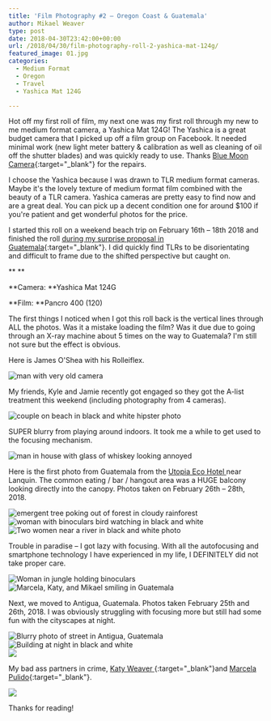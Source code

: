 ```yaml
---
title: 'Film Photography #2 – Oregon Coast & Guatemala'
author: Mikael Weaver
type: post
date: 2018-04-30T23:42:00+00:00
url: /2018/04/30/film-photography-roll-2-yashica-mat-124g/
featured_image: 01.jpg
categories:
  - Medium Format
  - Oregon
  - Travel
  - Yashica Mat 124G

---
```


Hot off my first roll of film, my next one was my first roll through my new to me medium format camera, a Yashica Mat 124G! The Yashica is a great budget camera that I picked up off a film group on Facebook. It needed minimal work (new light meter battery & calibration as well as cleaning of oil off the shutter blades) and was quickly ready to use. Thanks [Blue Moon Camera](https://www.bluemooncamera.com/){:target=\"_blank\"} for the repairs.

I choose the Yashica because I was drawn to TLR medium format cameras. Maybe it's the lovely texture of medium format film combined with the beauty of a TLR camera. Yashica cameras are pretty easy to find now and are a great deal. You can pick up a decent condition one for around $100 if you're patient and get wonderful photos for the price.

I started this roll on a weekend beach trip on February 16th – 18th 2018 and finished the roll [during my surprise proposal in Guatemala](https://www.mgpulido.co/surprise-proposal-guatemala-jungle-semuc-champey/){:target=\"_blank\"}. I did quickly find TLRs to be disorientating and difficult to frame due to the shifted perspective but caught on.

** **

**Camera: **Yashica Mat 124G

**Film: **Pancro 400 (120)

The first things I noticed when I got this roll back is the vertical lines through ALL the photos. Was it a mistake loading the film? Was it due due to going through an X-ray machine about 5 times on the way to Guatemala? I'm still not sure but the effect is obvious.

Here is James O'Shea with his Rolleiflex.

![man with very old camera](01.jpg)

My friends, Kyle and Jamie recently got engaged so they got the A-list treatment this weekend (including photography from 4 cameras).

![couple on beach in black and white hipster photo](02.jpg)

SUPER blurry from playing around indoors. It took me a while to get used to the focusing mechanism.

![man in house with glass of whiskey looking annoyed](03.jpg)

Here is the first photo from Guatemala from the [Utopia Eco Hotel ](https://www.utopiaecohotel.com/)near Lanquin. The common eating / bar / hangout area was a HUGE balcony looking directly into the canopy. Photos taken on February 26th – 28th, 2018.

![emergent tree poking out of forest in cloudy rainforest](04.jpg)
<br />
![woman with binoculars bird watching in black and white ](05.jpg)
<br />
![Two women near a river in black and white photo](06.jpg)

Trouble in paradise – I got lazy with focusing. With all the autofocusing and smartphone technology I have experienced in my life, I DEFINITELY did not take proper care.

![Woman in jungle holding binoculars](07.jpg)
<br />
![Marcela, Katy, and Mikael smiling in Guatemala](08.jpg)

Next, we moved to Antigua, Guatemala. Photos taken February 25th and 26th, 2018. I was obviously struggling with focusing more but still had some fun with the cityscapes at night.

![Blurry photo of street in Antigua, Guatemala](09.jpg)
<br />
![Building at night in black and white](10.jpg)
<br />
![](11.jpg)

My bad ass partners in crime, [Katy Weaver ](https://www.katyweaver.com/){:target=\"_blank\"}and [Marcela Pulido](https://www.mgpulido.co/){:target=\"_blank\"}.

![](12.jpg)

Thanks for reading!

